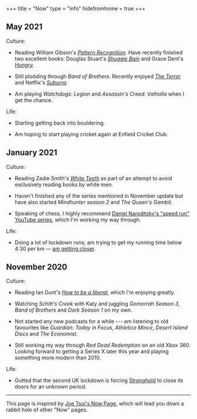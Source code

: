 +++
title = "Now"
type = "info"
hidefromhome = true
+++

## May 2021

Culture:

- Reading William Gibson's [_Pattern Recognition_](https://www.librarything.com/work/610). Have recently
  finished two excellent books: Douglas Stuart's [_Shuggie Bain_](https://www.librarything.com/work/23737379) and
  Grace Dent's [_Hungry_](https://www.librarything.com/work/25666405).

- Still plodding through _Band of Brothers_. Recently enjoyed [_The Terror_](https://www.bbc.co.uk/iplayer/episodes/p0954ks6/the-terror) and
  Netflix's [_Suburra_](https://www.netflix.com/gb/title/80081537).

- Am playing _Watchdogs: Legion_ and _Assassin's Creed: Valhalla_ when I get the
  chance.

Life:

- Starting getting back into bouldering.

- Am hoping to start playing cricket again at Enfield Cricket Club.


## January 2021

Culture:

- Reading Zadie Smith's [_White Teeth_](http://www.librarything.com/work/5183)
  as part of an attempt to avoid exclusively reading books by white men.

- Haven't finished any of the series mentioned in November update but have also
  started _Mindhunter season 2_ and _The Queen's Gambit_.

- Speaking of chess, I highly recommend [Daniel Naroditsky's "speed run" YouTube series](https://www.youtube.com/watch?v=Ytkf3qZTj74&list=PLT1F2nOxLHOcmi_qi1BbY6axf5xLFEcit&ab_channel=DanielNaroditsky), which I'm working my way through.

Life:

- Doing a lot of lockdown runs; am trying to get my running time below 4:30 per km — [am getting closer](https://www.strava.com/athletes/31709197).


## November 2020

Culture:

- Reading Ian Dunt's [_How to be a liberal_](https://www.canburypress.com/products/how-to-be-a-liberal-by-ian-dunt-hardback-isbn9781912454419), which I'm enjoying greatly.

- Watching _Schitt's Creek_ with Katy and juggling _Gomorrah Season 3_, _Band of Brothers_ and
  _Dark Season 1_ on my own.

- Not started any new podcasts for a while --- am listening to old favourites like
  _Guardian: Today in Focus_, _Athletico Mince_, _Desert Island Discs_ and _The
  Economist_.

- Still working my way through _Red Dead Redemption_ on an old Xbox 360. Looking
  forward to getting a Series X later this year and playing something more
  modern than 2010.

Life:

- Gutted that the second UK lockdown is forcing [Stronghold](https://www.thestrongholduk.com/) to close its doors for an unknown period.

---

This page is inspired by [Joe Tsoi's Now Page](https://joetsoi.github.io/now/),
which will lead you down a rabbit hole of other "Now" pages.
